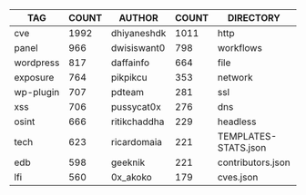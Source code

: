 |    TAG    | COUNT |    AUTHOR    | COUNT |      DIRECTORY       | COUNT | SEVERITY | COUNT | TYPE | COUNT |
|-----------|-------|--------------|-------|----------------------|-------|----------|-------|------|-------|
| cve       |  1992 | dhiyaneshdk  |  1011 | http                 |  6158 | info     |  3054 | file |   185 |
| panel     |   966 | dwisiswant0  |   798 | workflows            |   190 | medium   |  1242 | dns  |    17 |
| wordpress |   817 | daffainfo    |   664 | file                 |   185 | high     |  1225 |      |       |
| exposure  |   764 | pikpikcu     |   353 | network              |   115 | critical |   737 |      |       |
| wp-plugin |   707 | pdteam       |   281 | ssl                  |    24 | low      |   223 |      |       |
| xss       |   706 | pussycat0x   |   276 | dns                  |    17 | unknown  |    27 |      |       |
| osint     |   666 | ritikchaddha |   229 | headless             |     9 |          |       |      |       |
| tech      |   623 | ricardomaia  |   221 | TEMPLATES-STATS.json |     1 |          |       |      |       |
| edb       |   598 | geeknik      |   221 | contributors.json    |     1 |          |       |      |       |
| lfi       |   560 | 0x_akoko     |   179 | cves.json            |     1 |          |       |      |       |
